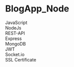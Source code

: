 # BlogApp_Node

JavaScript<br>
NodeJs<br>
REST-API<br>
Express<br>
MongoDB<br>
JWT<br>
Socket.io<br>
SSL Certificate<br>
